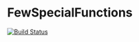 # FewSpecialFunctions

[![Build Status](https://github.com/MartinMikkelsen/FewSpecialFunctions.jl/actions/workflows/CI.yml/badge.svg?branch=main)](https://github.com/MartinMikkelsen/FewSpecialFunctions.jl/actions/workflows/CI.yml?query=branch%3Amain)
